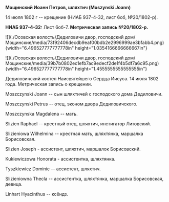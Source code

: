 **Мощинский Иоанн Петров, шляхтич (Moszynski Joann)**

14 июля 1802 г -- крещение (НИАБ 937-4-32, лист 6об, №20/1802-р).

**НИАБ 937-4-32:** Лист 6об-7. **Метрическая запись №20/1802-р.**

![](./Осовская волость/Дедиловичи двор, господский дом/Мощинские/media/73f92406decdb9eaf00bdb2e2996999ae3bfabb4.png){width="6.496527777777778in"
height="1.0354166666666667in"}

![](./Осовская волость/Дедиловичи двор, господский дом/Мощинские/media/39b7b0802ec1efb7ac9edecf2de1f4b5df7a6c95.png){width="6.496527777777778in"
height="1.4555555555555555in"}

Дедиловичский костел Наисвятейшего Сердца Иисуса. 14 июля 1802 года.
Метрическая запись о крещении.

Moszczynski Joann -- сын шляхтичей с господского дома Дедиловичи.

Moszczynski Petrus -- отец, эконом двора Дедиловичского.

Moszczynska Magdalena -- мать.

Slizien Raphael -- крестный отец, шляхтич, инстигатор Литовский.

Slizieniowa Wilhelmina -- крестная мать, шляхтянка, маршалка
Борисовская.

Slizien Joseph - ассистент, шляхтич, маршалок Борисовский.

Kukiewiczowa Honorata - ассистентка, шляхтянка.

Tyszkiewicz Dominic -- ассистент, шляхтич.

Slizieniowna Thecla -- ассистентка, шляхтянка, маршалка Борисовская,
девица.

Linhart Hyacinthus -- ксёндз.
